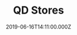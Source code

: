 ---
date: 2019-06-16T14:11:00.000Z
title: QD Stores
latitude: 52.049113031032604
longitude: 0.954887437455837
url: https://www.qdstores.co.uk
category: checkin
---